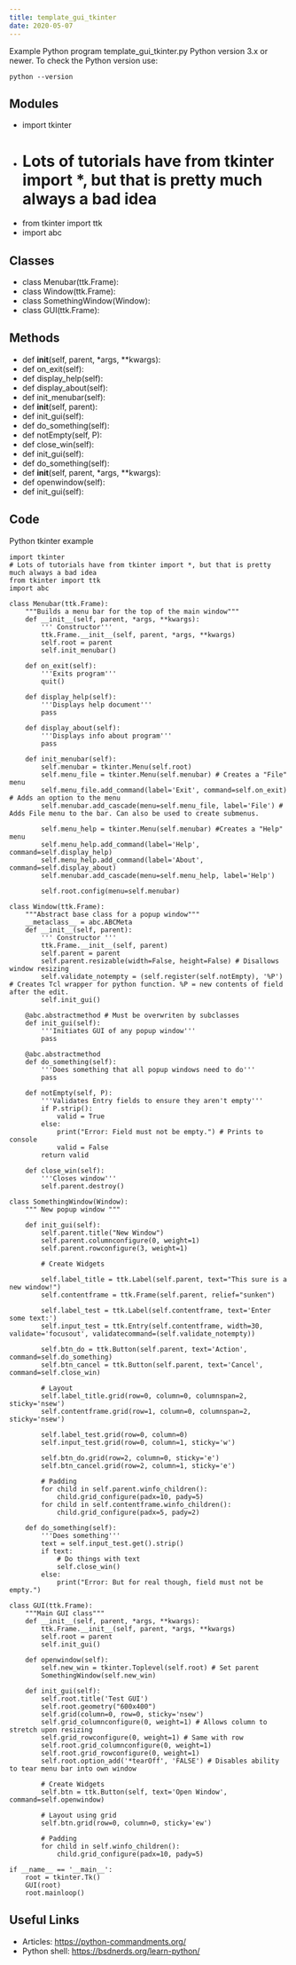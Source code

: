 ```yaml
---
title: template_gui_tkinter
date: 2020-05-07
---
```

Example Python program template_gui_tkinter.py
Python version 3.x or newer.
To check the Python version use:

    python --version

## Modules

* import tkinter
* # Lots of tutorials have from tkinter import *, but that is pretty much always a bad idea
* from tkinter import ttk
* import abc

## Classes

* class Menubar(ttk.Frame):
* class Window(ttk.Frame):
* class SomethingWindow(Window):
* class GUI(ttk.Frame):

## Methods

* def __init__(self, parent, *args, **kwargs):
* def on_exit(self):
* def display_help(self):
* def display_about(self):
* def init_menubar(self):
* def __init__(self, parent):
* def init_gui(self):
* def do_something(self):
* def notEmpty(self, P):
* def close_win(self):
* def init_gui(self):
* def do_something(self):
* def __init__(self, parent, *args, **kwargs):
* def openwindow(self):
* def init_gui(self):

## Code

Python tkinter example

    import tkinter
    # Lots of tutorials have from tkinter import *, but that is pretty much always a bad idea
    from tkinter import ttk
    import abc
    
    class Menubar(ttk.Frame):
        """Builds a menu bar for the top of the main window"""
        def __init__(self, parent, *args, **kwargs):
            ''' Constructor'''
            ttk.Frame.__init__(self, parent, *args, **kwargs)
            self.root = parent
            self.init_menubar()
    
        def on_exit(self):
            '''Exits program'''
            quit()
    
        def display_help(self):
            '''Displays help document'''
            pass
    
        def display_about(self):
            '''Displays info about program'''
            pass
    
        def init_menubar(self):
            self.menubar = tkinter.Menu(self.root)
            self.menu_file = tkinter.Menu(self.menubar) # Creates a "File" menu
            self.menu_file.add_command(label='Exit', command=self.on_exit) # Adds an option to the menu
            self.menubar.add_cascade(menu=self.menu_file, label='File') # Adds File menu to the bar. Can also be used to create submenus.
    
            self.menu_help = tkinter.Menu(self.menubar) #Creates a "Help" menu
            self.menu_help.add_command(label='Help', command=self.display_help)
            self.menu_help.add_command(label='About', command=self.display_about)
            self.menubar.add_cascade(menu=self.menu_help, label='Help')
    
            self.root.config(menu=self.menubar)
    
    class Window(ttk.Frame):
        """Abstract base class for a popup window"""
        __metaclass__ = abc.ABCMeta
        def __init__(self, parent):
            ''' Constructor '''
            ttk.Frame.__init__(self, parent)
            self.parent = parent
            self.parent.resizable(width=False, height=False) # Disallows window resizing
            self.validate_notempty = (self.register(self.notEmpty), '%P') # Creates Tcl wrapper for python function. %P = new contents of field after the edit.
            self.init_gui()
    
        @abc.abstractmethod # Must be overwriten by subclasses
        def init_gui(self):
            '''Initiates GUI of any popup window'''
            pass
    
        @abc.abstractmethod
        def do_something(self):
            '''Does something that all popup windows need to do'''
            pass
    
        def notEmpty(self, P):
            '''Validates Entry fields to ensure they aren't empty'''
            if P.strip():
                valid = True
            else:
                print("Error: Field must not be empty.") # Prints to console
                valid = False
            return valid
    
        def close_win(self):
            '''Closes window'''
            self.parent.destroy()
    
    class SomethingWindow(Window):
        """ New popup window """
    
        def init_gui(self):
            self.parent.title("New Window")
            self.parent.columnconfigure(0, weight=1)
            self.parent.rowconfigure(3, weight=1)
    
            # Create Widgets
    
            self.label_title = ttk.Label(self.parent, text="This sure is a new window!")
            self.contentframe = ttk.Frame(self.parent, relief="sunken")
    
            self.label_test = ttk.Label(self.contentframe, text='Enter some text:')
            self.input_test = ttk.Entry(self.contentframe, width=30, validate='focusout', validatecommand=(self.validate_notempty))
    
            self.btn_do = ttk.Button(self.parent, text='Action', command=self.do_something)
            self.btn_cancel = ttk.Button(self.parent, text='Cancel', command=self.close_win)
    
            # Layout
            self.label_title.grid(row=0, column=0, columnspan=2, sticky='nsew')
            self.contentframe.grid(row=1, column=0, columnspan=2, sticky='nsew')
    
            self.label_test.grid(row=0, column=0)
            self.input_test.grid(row=0, column=1, sticky='w')
    
            self.btn_do.grid(row=2, column=0, sticky='e')
            self.btn_cancel.grid(row=2, column=1, sticky='e')
    
            # Padding
            for child in self.parent.winfo_children():
                child.grid_configure(padx=10, pady=5)
            for child in self.contentframe.winfo_children():
                child.grid_configure(padx=5, pady=2)
    
        def do_something(self):
            '''Does something'''
            text = self.input_test.get().strip()
            if text:
                # Do things with text
                self.close_win()
            else:
                print("Error: But for real though, field must not be empty.")
    
    class GUI(ttk.Frame):
        """Main GUI class"""
        def __init__(self, parent, *args, **kwargs):
            ttk.Frame.__init__(self, parent, *args, **kwargs)
            self.root = parent
            self.init_gui()
    
        def openwindow(self):
            self.new_win = tkinter.Toplevel(self.root) # Set parent
            SomethingWindow(self.new_win)
    
        def init_gui(self):
            self.root.title('Test GUI')
            self.root.geometry("600x400")
            self.grid(column=0, row=0, sticky='nsew')
            self.grid_columnconfigure(0, weight=1) # Allows column to stretch upon resizing
            self.grid_rowconfigure(0, weight=1) # Same with row
            self.root.grid_columnconfigure(0, weight=1)
            self.root.grid_rowconfigure(0, weight=1)
            self.root.option_add('*tearOff', 'FALSE') # Disables ability to tear menu bar into own window
    
            # Create Widgets
            self.btn = ttk.Button(self, text='Open Window', command=self.openwindow)
    
            # Layout using grid
            self.btn.grid(row=0, column=0, sticky='ew')
    
            # Padding
            for child in self.winfo_children():
                child.grid_configure(padx=10, pady=5)
    
    if __name__ == '__main__':
        root = tkinter.Tk()
        GUI(root)
        root.mainloop()

## Useful Links

- Articles: https://python-commandments.org/
- Python shell: https://bsdnerds.org/learn-python/
